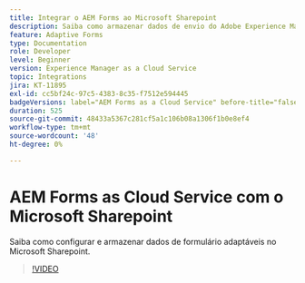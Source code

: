 ```yaml
---
title: Integrar o AEM Forms ao Microsoft Sharepoint
description: Saiba como armazenar dados de envio do Adobe Experience Manager Forms as Cloud Service no Microsoft Sharepoint
feature: Adaptive Forms
type: Documentation
role: Developer
level: Beginner
version: Experience Manager as a Cloud Service
topic: Integrations
jira: KT-11895
exl-id: cc5bf24c-97c5-4383-8c35-f7512e594445
badgeVersions: label="AEM Forms as a Cloud Service" before-title="false"
duration: 525
source-git-commit: 48433a5367c281cf5a1c106b08a1306f1b0e8ef4
workflow-type: tm+mt
source-wordcount: '48'
ht-degree: 0%

---
```


# AEM Forms as Cloud Service com o Microsoft Sharepoint

Saiba como configurar e armazenar dados de formulário adaptáveis no Microsoft Sharepoint.

>[!VIDEO](https://video.tv.adobe.com/v/3452530/?quality=12&learn=on&captions=por_br)
